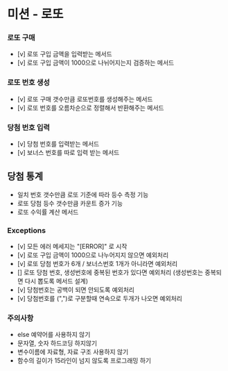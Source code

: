 # 미션 - 로또

### 로또 구매
* [v] 로또 구입 금액을 입력받는 메서드
* [v] 로또 구입 금액이 1000으로 나뉘어지는지 검증하는 메서드

### 로또 번호 생성
* [v] 로또 구매 갯수만큼 로또번호를 생성해주는 메서드
* [v] 로또 번호를 오름차순으로 정렬해서 반환해주는 메서드

### 당첨 번호 입력
* [v] 당첨 번호를 입력받는 메서드
* [v] 보너스 번호를 따로 입력 받는 메서드

## 당첨 통계
* 일치 번호 갯수만큼 로또 기준에 따라 등수 측정 기능
* 로또 당첨 등수 갯수만큼 카운트 증가 기능
* 로또 수익률 계산 메서드

### Exceptions
* [v] 모든 에러 메세지는 "[ERROR]" 로 시작
* [v] 로또 구입 금액이 1000으로 나누어지지 않으면 예외처리
* [v] 로또 당첨 번호가 6개 / 보너스번호 1개가 아니라면 예외처리
* [] 로또 당첨 번호, 생성번호에 중복된 번호가 있다면 예외처리 (생성번호는 중복되면 다시 뽑도록 메서드 설계)
* [v] 당첨번호는 공백이 되면 안되도록 예외처리
* [v] 당첨번호를 (",")로 구분할때 연속으로 두개가 나오면 예외처리

### 주의사항
* else 예약어를 사용하지 않기
* 문자열, 숫자 하드코딩 하지않기
* 변수이름에 자료형, 자료 구조 사용하지 않기
* 함수의 길이가 15라인이 넘지 않도록 프로그래밍 하기